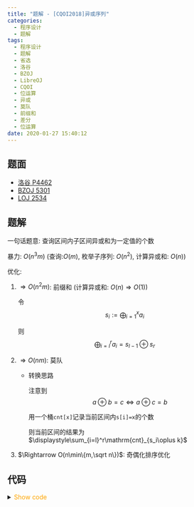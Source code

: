```yaml
---
title: "题解 - [CQOI2018]异或序列"
categories:
  - 程序设计
  - 题解
tags:
  - 程序设计
  - 题解
  - 省选
  - 洛谷
  - BZOJ
  - LibreOJ
  - CQOI
  - 位运算
  - 异或
  - 莫队
  - 前缀和
  - 差分
  - 位运算
date: 2020-01-27 15:40:12
---
```


## 题面

- [洛谷 P4462](https://www.luogu.com.cn/problem/P4462)
- [BZOJ 5301](https://vjudge.net/problem/%E9%BB%91%E6%9A%97%E7%88%86%E7%82%B8-5301/origin)
- [LOJ 2534](https://loj.ac/problem/2534)

<!--more-->

## 题解

一句话题意: 查询区间内子区间异或和为一定值的个数

暴力: $O(n^3m)$ (查询:$O(m)$, 枚举子序列: $O(n^2)$, 计算异或和: $O(n)$)

优化:

1. $\Rightarrow O(n^2m)$: 前缀和 (计算异或和: $O(n)\Rightarrow O(1)$)

   令
   $$s_i:=\bigoplus_{i=1}^x a_i$$

   则
   $$\bigoplus_{i=l}^r a_i=s_{l-1}\oplus s_r$$

1. $\Rightarrow O(nm)$: 莫队

   - 转换思路

     注意到
     $$a\oplus b=c\iff a\oplus c=b$$

     用一个桶`cnt[x]`记录当前区间内`s[i]=x`的个数

     则当前区间的结果为$\displaystyle\sum_{i=l}^r\mathrm{cnt}_{s_i\oplus k}$

1. $\Rightarrow O(n\min\{m,\sqrt n\})$: 奇偶化排序优化

## 代码

<details>
<summary><font color='orange'>Show code</font></summary>

{% icodeweb cpa lang:cpp Luogu/4462/0.cpp %}

</details>
